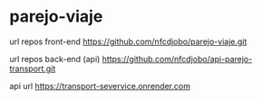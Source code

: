 # parejo-viaje

url repos front-end
https://github.com/nfcdjobo/parejo-viaje.git

url repos back-end (api)
https://github.com/nfcdjobo/api-parejo-transport.git



api url
https://transport-severvice.onrender.com

